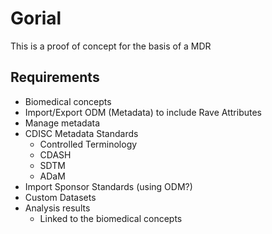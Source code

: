 # Gorial

This is a proof of concept for the basis of a MDR

## Requirements
* Biomedical concepts
* Import/Export ODM (Metadata) to include Rave Attributes
* Manage metadata 
* CDISC Metadata Standards
  * Controlled Terminology
  * CDASH
  * SDTM
  * ADaM
* Import Sponsor Standards (using ODM?)
* Custom Datasets
* Analysis results
  * Linked to the biomedical concepts
